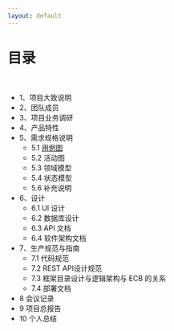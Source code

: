 ```yaml
---
layout: default
---
```


# [](#TOC)目录

&nbsp;&nbsp; 

* 1、项目大致说明
* 2、团队成员
* 3、项目业务调研
* 4、产品特性
* 5、需求规格说明
    - 5.1 [用例图](usecase_diagram.md)
    - 5.2 活动图
    - 5.3 领域模型
    - 5.4 状态模型
    - 5.6 补充说明
* 6、设计
    - 6.1 UI 设计
    - 6.2 数据库设计
    - 6.3 API 文档
    - 6.4 软件架构文档
* 7、生产规范与指南
    - 7.1 代码规范
    - 7.2 REST API设计规范
    - 7.3 框架目录设计与逻辑架构与 ECB 的关系
    - 7.4 部署文档
* 8 会议记录
* 9 项目总报告
* 10 个人总结
